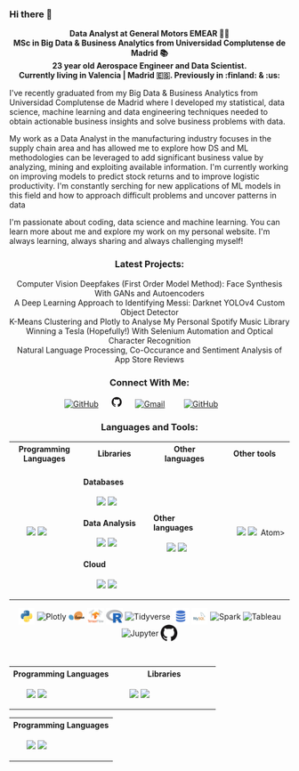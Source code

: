 ### Hi there 👋

<!--
**Marcos-Sanz-Garcia/Marcos-Sanz-Garcia** is a ✨ _special_ ✨ repository because its `README.md` (this file) appears on your GitHub profile.

Here are some ideas to get you started:

- 🔭 I’m currently working on ...
- 🌱 I’m currently learning ...
- 👯 I’m looking to collaborate on ...
- 🤔 I’m looking for help with ...
- 💬 Ask me about ...
- 📫 How to reach me: ...
- 😄 Pronouns: ...
- ⚡ Fun fact: ...
-->
<p align='center'>
  <b>Data Analyst at General Motors EMEAR 👨‍💻 </br> 
  MSc in Big Data & Business Analytics from Universidad Complutense de Madrid 📚 </br>
  23 year old Aerospace Engineer and Data Scientist. </br>
  Currently living in Valencia | Madrid 🇪🇸. Previously in :finland: & :us: </b>
</p>

I've recently graduated from my Big Data & Business Analytics from Universidad Complutense de Madrid where I developed my statistical, data science, machine learning and data engineering techniques needed to obtain actionable business insights and solve business problems with data. <br>

My work as a Data Analyst in the manufacturing industry focuses in the supply chain area and has allowed me to explore how DS and ML methodologies can be leveraged to add significant business value by analyzing, mining and exploiting available information. I'm currently working on improving models to predict stock returns and to improve logistic productivity. I'm constantly serching for new applications of ML models in this field and how to approach difficult problems and uncover patterns in data<br>

I'm passionate about coding, data science and machine learning. You can learn more about me and explore my work on my personal website. I'm always learning, always sharing and always challenging myself!

<h3 align = 'center'>Latest Projects:</h3>
<p align = 'center'>Computer Vision Deepfakes (First Order Model Method): Face Synthesis With GANs and Autoencoders</br>
A Deep Learning Approach to Identifying Messi: Darknet YOLOv4 Custom Object Detector</br>
K-Means Clustering and Plotly to Analyse My Personal Spotify Music Library</br>
Winning a Tesla (Hopefully!) With Selenium Automation and Optical Character Recognition</br>
Natural Language Processing, Co-Occurance and Sentiment Analysis of App Store Reviews</br></p>

<p align = 'center'><h3 align = 'center'>Connect With Me:</h3></p>

<p align = 'center'><a href="https://www.linkedin.com/in/" target="_blank">
<img alt="GitHub" src="https://img.flaticon.com/icons/png/512/174/174857.png?size=1200x630f&pad=10,10,10,10&ext=png&bg=FFFFFFFF" height="17"></a>
  
<a href="https://github.com/Marcos-Sanz-Garcia" target="_blank">
<img alt="GitHub" src="https://raw.githubusercontent.com/github/explore/78df643247d429f6cc873026c0622819ad797942/topics/github/github.png" height="18" hspace="20"></a>
  
<a href="mailto:msg@gmail.com" target="_blank">
<img alt="Gmail" src="https://logos-marcas.com/wp-content/uploads/2020/11/Gmail-Logo.png" height="18"></a>
  
<a href="https://marcos-sanz-garcia.github.io./" target="_blank">
<img alt="GitHub" src="https://img.icons8.com/wired/2x/domain.png" height="17" hspace="30"></a></p>

<h3 align = 'center'>Languages and Tools:</h3>

<table align="center"  width="75%">
  <tr>
    <th>Programming Languages</th>
    <th>Libraries</th>
    <th>Other languages</th>
    <th>Other tools</th>
  </tr>
  <tr>
    <td width="25%">
      <ul>
        <img src="https://img.shields.io/badge/-Python-black?style=for-the-badge&logo=python&logoColor=white"> 
        <img src="https://img.shields.io/badge/java-%23ED8B00.svg?&style=flat&logo=java&logoColor=white">
      </ul>
    </td>
    <td width="25%">
      <h4>Databases</h4>
      <ul>
        <img src="https://img.shields.io/badge/mysql-%2300f.svg?&style=flat&logo=mysql&logoColor=white"/>
        <img src ="https://img.shields.io/badge/MongoDB-%234ea94b.svg?&style=flat&logo=mongodb&logoColor=white"/>
      </ul>
      <h4>Data Analysis</h4>
      <ul>
        <img src="https://img.shields.io/badge/-Python-black?style=flat&logo=python&logoColor=yellow">
        <img src="http://img.shields.io/static/v1?label=Tableau&message=%20&color=blue">
      </ul>
      <h4>Cloud</h4>
      <ul>
        <img src="https://img.shields.io/badge/AWS%20-%23FF9900.svg?&style=flat&logo=amazon-aws&logoColor=white"/>
        <img src="http://img.shields.io/static/v1?label=Spark&message=%20&color=orange">
      </ul>
    </td>
    <td width="25%">
      <h4> Other languages </h4>
      <ul>
          <img src="https://img.shields.io/badge/c%20-%2300599C.svg?&style=flat&logo=c&logoColor=white">
          <img src="https://img.shields.io/badge/c++%20-%2300599C.svg?&style=flat&logo=c%2B%2B&logoColor=white">
      </ul>
    </td>
    <td>
      <ul>
          <img src="https://img.shields.io/badge/github-%23100000.svg?&style=flat&logo=github&logoColor=white">
          <img height="20" src="/assets/atom.jpg">&nbsp Atom>
      </ul>
    </td>
  </tr>
</table>



<p align = 'center'><img align="center" alt="Python" width="30px" src="https://raw.githubusercontent.com/github/explore/80688e429a7d4ef2fca1e82350fe8e3517d3494d/topics/python/python.png" />

<img align="center" alt="Plotly" width="30px" src="https://avatars2.githubusercontent.com/u/5997976?s=200&v=4" />

<img align="center" alt="Scikit-Learn" width="30px" src="https://raw.githubusercontent.com/github/explore/80688e429a7d4ef2fca1e82350fe8e3517d3494d/topics/scikit-learn/scikit-learn.png" />

<img align="center" alt="Tensorflow" width="30px" src="https://raw.githubusercontent.com/github/explore/80688e429a7d4ef2fca1e82350fe8e3517d3494d/topics/tensorflow/tensorflow.png" />

<img align="center" alt="R" width="30px" src="https://raw.githubusercontent.com/github/explore/80688e429a7d4ef2fca1e82350fe8e3517d3494d/topics/r/r.png" />

<img align="center" alt="Tidyverse" width="30px" src="https://avatars1.githubusercontent.com/u/22032646?s=200&v=4" />

<img align="center" alt="SQL" width="30px" src="https://raw.githubusercontent.com/github/explore/80688e429a7d4ef2fca1e82350fe8e3517d3494d/topics/sql/sql.png" />

<img align="center" alt="MySQL" width="30px" src="https://raw.githubusercontent.com/github/explore/80688e429a7d4ef2fca1e82350fe8e3517d3494d/topics/mysql/mysql.png" />

<img align="center" alt="Spark" width="30px" src="https://dv-website.s3.amazonaws.com/uploads/2015/06/spark-logo.png" />

<img align="center" alt="Tableau" width="30px" src="https://promto.com/wp-content/uploads/2019/08/icon-tableau-1.png" />

<img align="center" alt="Jupyter" width="30px" src="https://avatars1.githubusercontent.com/u/7388996?s=200&v=4" />

<img align="center" alt="GitHub" width="30px" src="https://raw.githubusercontent.com/github/explore/78df643247d429f6cc873026c0622819ad797942/topics/github/github.png" />
</p> 

</br>


<table align="left"  width="30%">
  <tr>
    <th>Programming Languages</th>
    <th>Libraries</th>
  </tr>
  <tr>
    <td width="50%">
      <ul>
        <img src="https://img.shields.io/badge/-Python-black?style=for-the-badge&logo=python&logoColor=white"> 
        <img src="https://img.shields.io/badge/java-%23ED8B00.svg?&style=flat&logo=java&logoColor=white">
      </ul>
    </td>
    <td width="50%">
      <ul>
        <img src="https://img.shields.io/badge/mysql-%2300f.svg?&style=flat&logo=mysql&logoColor=white"/>
        <img src ="https://img.shields.io/badge/MongoDB-%234ea94b.svg?&style=flat&logo=mongodb&logoColor=white"/>
      </ul>
    </td>
  </tr>
</table>

<table align="center left"  width="25%">
  <tr>
    <th>Programming Languages</th>
  </tr>
  <tr>
    <td width="100%">
      <ul>
        <img src="https://img.shields.io/badge/-Python-black?style=for-the-badge&logo=python&logoColor=white"> 
        <img src="https://img.shields.io/badge/java-%23ED8B00.svg?&style=flat&logo=java&logoColor=white">
      </ul>
    </td>
    
  </tr>
</table>



